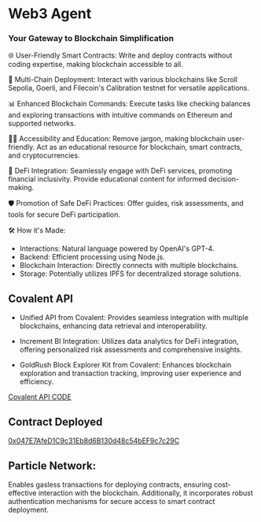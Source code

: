 # Web3 Agent
### Your Gateway to Blockchain Simplification

🌐 User-Friendly Smart Contracts: Write and deploy contracts without coding expertise, making blockchain accessible to all.

🚀 Multi-Chain Deployment: Interact with various blockchains like Scroll Sepolia, Goerli, and Filecoin's Calibration testnet for versatile applications.

📊 Enhanced Blockchain Commands: Execute tasks like checking balances and exploring transactions with intuitive commands on Ethereum and supported networks.

👩‍🏫 Accessibility and Education: Remove jargon, making blockchain user-friendly. Act as an educational resource for blockchain, smart contracts, and cryptocurrencies.

💼 DeFi Integration: Seamlessly engage with DeFi services, promoting financial inclusivity. Provide educational content for informed decision-making.

🛡️ Promotion of Safe DeFi Practices: Offer guides, risk assessments, and tools for secure DeFi participation.

🛠️ How it's Made:
- Interactions: Natural language powered by OpenAI's GPT-4.
- Backend: Efficient processing using Node.js.
- Blockchain Interaction: Directly connects with multiple blockchains.
- Storage: Potentially utilizes IPFS for decentralized storage solutions.

  
## Covalent API

- Unified API from Covalent: Provides seamless integration with multiple blockchains, enhancing data retrieval and interoperability.

- Increment BI Integration: Utilizes data analytics for DeFi integration, offering personalized risk assessments and comprehensive insights.

- GoldRush Block Explorer Kit from Covalent: Enhances blockchain exploration and transaction tracking, improving user experience and efficiency.


[Covalent API CODE](https://github.com/Web3-Agent/avalanche-web3agent/blob/main/app/_components/chat.tsx)

## Contract Deployed
[0x047E7AfeD1C9c31Eb8d6B130d48c54bEF9c7c29C](https://testnet.snowtrace.io/address/0x047E7AfeD1C9c31Eb8d6B130d48c54bEF9c7c29C)


## Particle Network: 
Enables gasless transactions for deploying contracts, ensuring cost-effective interaction with the blockchain. Additionally, it incorporates robust authentication mechanisms for secure access to smart contract deployment.

